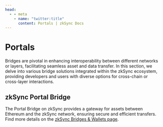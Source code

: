 ```yaml
---
head:
  - - meta
    - name: "twitter:title"
      content: Portals | zkSync Docs
---
```


# Portals

Bridges are pivotal in enhancing interoperability between different networks or layers, facilitating seamless asset and data transfer. In this section, we delve into various bridge solutions integrated within the zkSync ecosystem, providing developers and users with diverse options for cross-chain or cross-layer interactions.

## zkSync Portal Bridge

The Portal Bridge on zkSync provides a gateway for assets between Ethereum and the zkSync network, ensuring secure and efficient transfers. Find more details on the [zkSync Bridges & Wallets page](https://zksync.io/explore#bridges).
